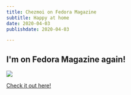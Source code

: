 ```yaml
---
title: Chezmoi on Fedora Magazine
subtitle: Happy at home
date: 2020-04-03
publishdate: 2020-04-03

---
```


## I'm on Fedora Magazine again!

![](https://fedoramagazine.org/wp-content/uploads/2020/03/chezmoi-cover-816x346.png)

[Check it out here!](https://fedoramagazine.org/?p=30778)
